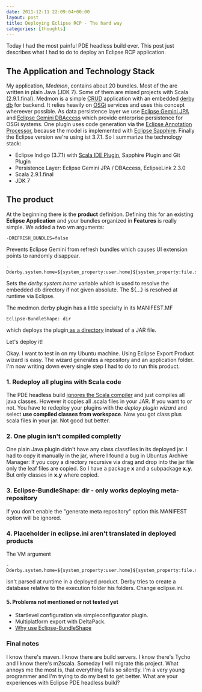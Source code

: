 ```yaml
---
date: 2011-12-11 22:09:04+00:00
layout: post
title: Deploying Eclipse RCP - The hard way
categories: [thoughts]
---
```


Today I had the most painful PDE headless build ever. This post just describes what I had to do to deploy an
Eclipse RCP application.


## The Application and Technology Stack


My application, _Medmon_, contains about 20 bundles. Most of the are written in plain Java (JDK 7). Some of them are
mixed projects with Scala (2.9.1.final). Medmon is a simple
[CRUD](http://en.wikipedia.org/wiki/Create,_read,_update_and_delete) application with an embedded
[derby db](http://db.apache.org/derby/) for backend. It relies heavily on [OSGi](http://www.osgi.org/Main/HomePage)
services and uses this concept whereever possible. As data persistence layer we use
[Eclipse Gemini JPA](http://www.eclipse.org/gemini/jpa/) and
[Eclipse Gemini DBAccess](http://www.eclipse.org/gemini/dbaccess/) which provide enterprise persistence for OSGi
systems. One plugin uses code generation via the
[Eclipse Annotation Processor](http://www.eclipse.org/jdt/apt/introToAPT.html), because the model is implemented
with [Eclipse Sapphire](http://www.eclipse.org/sapphire/). Finally the Eclipse version we're using ist 3.7.1. So I
summarize the technology stack:


* Eclipse Indigo (3.7.1) with [Scala IDE Plugin](http://www.scala-ide.org/), Sapphire Plugin and Git Plugin
* Persistence Layer: Eclipse Gemini JPA / DBAccess, EclipseLink 2.3.0
* Scala 2.9.1.final
* JDK 7


## The product


At the beginning there is the **product** definition. Defining this for an existing
**Eclipse Application** and your bundles organized in **Features** is really simple. We added a two vm arguments:

```
-DREFRESH_BUNDLES=false
```

Prevents Eclipse Gemini from refresh bundles which causes UI extension points to randomly
disappear.

```
-Dderby.system.home=${system_property:user.home}${system_property:file.separator}".derby"
```

Sets the _derby.system.home_ variable which is used to resolve the embedded db directory if not given absolute. The ${...} is resolved at runtime via Eclipse.

The medmon.derby plugin has a little specialty in its MANIFEST.MF

```
Eclipse-BundleShape: dir
```

which deploys the plugin[ as a directory](http://eclipsesource.com/blogs/2009/01/20/tip-eclipse-bundleshape/) instead of
a JAR file.

Let's deploy it!

Okay. I want to test in on my Ubuntu machine. Using Eclipse Export Product wizard is easy. The wizard generates a repository and an application folder. I'm now writing down every single step I had to do to run this product.


### 1. Redeploy all plugins with Scala code

The PDE headless build [ignores the Scala compiler](https://issues.scala-lang.org/browse/SI-1919) and just compiles all java classes. However it copies all .scala files in your JAR. If you want to or not. You have to redeploy your plugins with the _deploy plugin wizard_ and select **use compiled classes from workspace**. Now you got class plus scala files in your jar. Not good but better.


### 2. One plugin isn't compiled completly


One plain Java plugin didn't have any class classfiles in its deployed jar. I had to copy it manually in the jar, where I found a bug in Ubuntus Archive Manager: If you copy a directory recursive via drag and drop into the jar file only the leaf files are copied. So I have a package **x** and a subpackage **x.y**. But only classes in **x.y** where copied.


### 3. Eclipse-BundleShape: dir - only works deploying meta-repository

If you don't enable the "generate meta repository" option this MANIFEST option will be ignored.


### 4. Placeholder in eclipse.ini aren't translated in deployed products


The VM argument

```
-Dderby.system.home=${system_property:user.home}${system_property:file.separator}".derby"
```

isn't parsed at runtime in a deployed product. Derby tries to create a database relative to the execution folder his folders. Change eclipse.ini.


#### 5. Problems not mentioned or not tested yet

* Startlevel configuration via simpleconfigurator plugin.
* Multiplatform export with DeltaPack.
* [Why use Eclipse-BundleShape](https://bugs.eclipse.org/bugs/show_bug.cgi?id=364748)

### Final notes

I know there's maven. I know there are build servers. I know there's Tycho and I know there's m2scala. Someday I will
migrate this project. What annoys me the most is, that everything fails so silently. I'm a very young programmer and
I'm trying to do my best to get better. What are your experiences with Eclipse PDE headless build?
